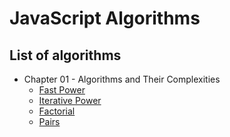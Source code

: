 # JavaScript Algorithms

## List of algorithms

- Chapter 01 - Algorithms and Their Complexities
    - [Fast Power](./src/01-algorithms-and-their-complexities/fast-power.js)
    - [Iterative Power](./src/01-algorithms-and-their-complexities/iterative-power.js)
    - [Factorial](./src/01-algorithms-and-their-complexities/factorial.js)
    - [Pairs](./src/01-algorithms-and-their-complexities/pairs.js)
